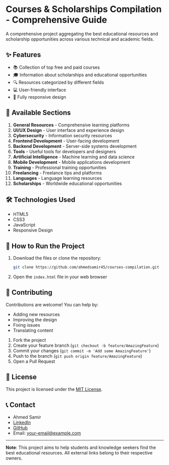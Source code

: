 
# Courses & Scholarships Compilation - Comprehensive Guide



A comprehensive project aggregating the best educational resources and scholarship opportunities across various technical and academic fields.

## ✨ Features

- 📚 Collection of top free and paid courses
- 🎓 Information about scholarships and educational opportunities
- 🔍 Resources categorized by different fields
- 💻 User-friendly interface
- 📱 Fully responsive design

## 📌 Available Sections

1. **General Resources** - Comprehensive learning platforms
2. **UI/UX Design** - User interface and experience design
3. **Cybersecurity** - Information security resources
4. **Frontend Development** - User-facing development
5. **Backend Development** - Server-side systems development
6. **Tools** - Useful tools for developers and designers
7. **Artificial Intelligence** - Machine learning and data science
8. **Mobile Development** - Mobile applications development
9. **Training** - Professional training opportunities
10. **Freelancing** - Freelance tips and platforms
11. **Languages** - Language learning resources
12. **Scholarships** - Worldwide educational opportunities

## 🛠️ Technologies Used

- HTML5
- CSS3
- JavaScript
- Responsive Design

## 🚀 How to Run the Project

1. Download the files or clone the repository:
   ```bash
   git clone https://github.com/ahmedsamir45/courses-compilation.git
   ```
2. Open the `index.html` file in your web browser

## 🤝 Contributing

Contributions are welcome! You can help by:

- Adding new resources
- Improving the design
- Fixing issues
- Translating content

1. Fork the project
2. Create your feature branch (`git checkout -b feature/AmazingFeature`)
3. Commit your changes (`git commit -m 'Add some AmazingFeature'`)
4. Push to the branch (`git push origin feature/AmazingFeature`)
5. Open a Pull Request

## 📜 License

This project is licensed under the [MIT License](LICENSE).

## 📞 Contact

- Ahmed Samir
- [LinkedIn](https://linkedin.com/in/ahmed-samir-917ba22a5)
- [GitHub](https://github.com/ahmedsamir45)
- Email: your-email@example.com

---

**Note**: This project aims to help students and knowledge seekers find the best educational resources. All external links belong to their respective owners.




